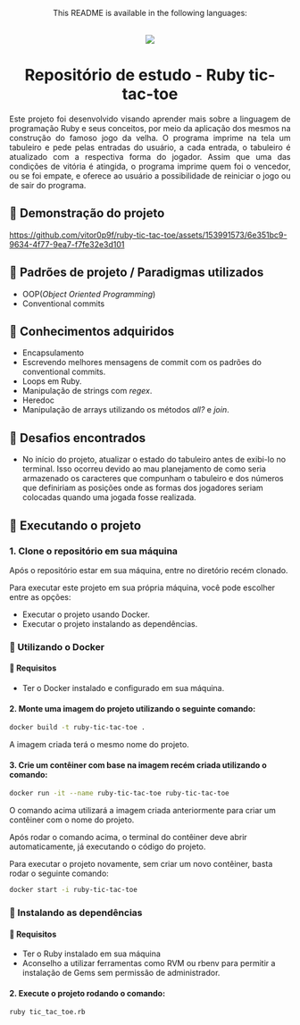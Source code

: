 <div align = "center">
  <p>This README is available in the following languages:</p>
  <br/>
  
  <a href = "https://github.com/vitor0p9f/ruby-bubble-sort/blob/main/README.en.md" target="_blank">
    <img src="https://img.shields.io/badge/Language-English-blue"/>
  </a>
</div>

<div align="center">
  
  # Repositório de estudo - Ruby tic-tac-toe
</div>

<p align="justify">
  Este projeto foi desenvolvido visando aprender mais sobre a linguagem de programação Ruby e seus conceitos, por meio da aplicação dos mesmos na construção do famoso jogo da velha. O programa imprime na tela um tabuleiro e pede pelas entradas do usuário, a cada entrada, o tabuleiro é atualizado com a respectiva forma do jogador. Assim que uma das condições de vitória é atingida, o programa imprime quem foi o vencedor, ou se foi empate, e oferece ao usuário a possibilidade de reiniciar o jogo ou de sair do programa.
</p>

## :movie_camera: Demonstração do projeto

https://github.com/vitor0p9f/ruby-tic-tac-toe/assets/153991573/6e351bc9-9634-4f77-9ea7-f7fe32e3d101

## :page_facing_up: Padrões de projeto / Paradigmas utilizados

* OOP(_Object Oriented Programming_)
* Conventional commits

## :pushpin: Conhecimentos adquiridos

* Encapsulamento
* Escrevendo melhores mensagens de commit com os padrões do conventional commits.
* Loops em Ruby.
* Manipulação de strings com _regex_.
* Heredoc
* Manipulação de arrays utilizando os métodos _all?_ e _join_.

## :triangular_flag_on_post: Desafios encontrados

* No início do projeto, atualizar o estado do tabuleiro antes de exibi-lo no terminal. Isso ocorreu devido ao mau planejamento de como seria armazenado os caracteres que compunham o tabuleiro e dos números que definiriam as posições onde as formas dos jogadores seriam colocadas quando uma jogada fosse realizada.

## :rocket: Executando o projeto 

### 1. Clone o repositório em sua máquina

Após o repositório estar em sua máquina, entre no diretório recém clonado.

Para executar este projeto em sua própria máquina, você pode escolher entre as opções:

* Executar o projeto usando Docker.
* Executar o projeto instalando as dependências.

### :whale2: Utilizando o Docker

#### :construction: Requisitos

* Ter o Docker instalado e configurado em sua máquina.

#### 2. Monte uma imagem do projeto utilizando o seguinte comando:

```bash
docker build -t ruby-tic-tac-toe .
```

A imagem criada terá o mesmo nome do projeto.

#### 3. Crie um contêiner com base na imagem recém criada utilizando o comando:

```bash
docker run -it --name ruby-tic-tac-toe ruby-tic-tac-toe
```

O comando acima utilizará a imagem criada anteriormente para criar um contêiner com o nome do projeto.

Após rodar o comando acima, o terminal do contêiner deve abrir automaticamente, já executando o código do projeto.

Para executar o projeto novamente, sem criar um novo contêiner, basta rodar o seguinte comando:

```bash
docker start -i ruby-tic-tac-toe
```

### :link: Instalando as dependências

#### :construction: Requisitos

* Ter o Ruby instalado em sua máquina
* Aconselho a utilizar ferramentas como RVM ou rbenv para permitir a instalação de Gems sem permissão de administrador.

#### 2. Execute o projeto rodando o comando:

```bash
ruby tic_tac_toe.rb
```
